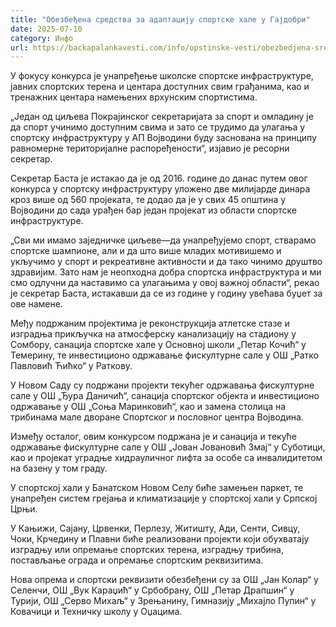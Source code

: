 ```yaml
---
title: "Обезбеђена средства за адаптацију спортске хале у Гајдобри"
date: 2025-07-10
category: Инфо
url: https://backapalankavesti.com/info/opstinske-vesti/obezbedjena-sredstva-za-adaptaciju-sportske-hale-u-gajdobri/
---
```


У фокусу конкурса је унапређење школске спортске инфраструктуре, јавних спортских терена и центара доступних свим грађанима, као и тренажних центара намењених врхунским спортистима.

„Један од циљева Покрајинског секретаријата за спорт и омладину је да спорт учинимо доступним свима и зато се трудимо да улагања у спортску инфраструктуру у АП Војводини буду заснованa на принципу равномерне територијалне распоређености“, изјавио је ресорни секретар.

Секретар Баста је истакао да је од 2016. године до данас путем овог конкурса у спортску инфраструктуру уложено две милијарде динара кроз више од 560 пројеката, те додао да је у свих 45 општина у Војводини до сада урађен бар један пројекат из области спортске инфраструктуре.

„Сви ми имамо заједничке циљеве—да унапређујемо спорт, стварамо спортске шампионе, али и да што више младих мотивишемо и укључимо у спорт и рекреативне активности и да тако чинимо друштво здравијим. Зато нам је неопходна добра спортска инфраструктура и ми смо одлучни да наставимо са улагањима у овој важној области“, рекао је секретар Баста, истакавши да се из године у годину увећава буџет за ове намене.

Међу подржаним пројектима је реконструкција атлетске стазе и изградња прикључка на атмосферску канализацију на стадиону у Сомбору, санација спортске хале у Основној школи „Петар Кочић“ у Темерину, те инвестиционо одржавање фискултурне сале у ОШ „Ратко Павловић Ћићко“ у Раткову.

У Новом Саду су подржани пројекти текућег одржавања фискултурне сале у ОШ „Ђура Даничић“, санација спортског објекта и инвестиционо одржавање у ОШ „Соња Маринковић“, као и замена столица на трибинама мале дворане Спортског и пословног центра Војводинa.

Између осталог, овим конкурсом подржана је и санација и текуће одржавање фискултурне сале у ОШ „Јован Јовановић Змај“ у Суботици, као и пројекат уградње хидрауличног лифта за особе са инвалидитетом на базену у том граду.

У спортској хали у Банатском Новом Селу биће замењен паркет, те унапређен систем грејања и климатизације у спортској хали у Српској Црњи.

У Кањижи, Сајану, Црвенки, Перлезу, Житишту, Ади, Сенти, Сивцу, Чоки, Крчедину и Плавни биће реализовани пројекти који обухватају изградњу или опремање спортских терена, изградњу трибина, постављање ограда и опремање спортским реквизитима.

Нова опрема и спортски реквизити обезбеђени су за ОШ „Јан Колар“ у Селенчи, ОШ „Вук Караџић“ у Србобрану, ОШ „Петар Драпшин“ у Турији, ОШ „Серво Михаљ“ у Зрењанину, Гимназију „Михајло Пупин“ у Ковачици и Техничку школу у Оџацима.
